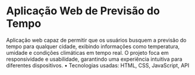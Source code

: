 #  Aplicação Web de Previsão do Tempo

 Aplicação web capaz de permitir que os usuários busquem a previsão do tempo para qualquer cidade, exibindo
 informações como temperatura, umidade e condições climáticas em tempo real. O projeto foca em
 responsividade e usabilidade, garantindo uma experiência intuitiva para diferentes dispositivos.
 • Tecnologias usadas: HTML, CSS, JavaScript, API
